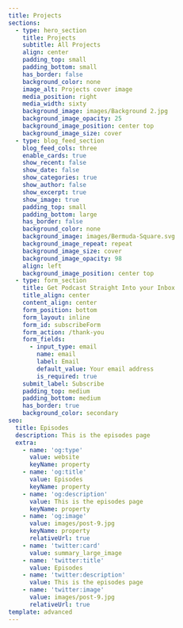 ```yaml
---
title: Projects
sections:
  - type: hero_section
    title: Projects
    subtitle: All Projects
    align: center
    padding_top: small
    padding_bottom: small
    has_border: false
    background_color: none
    image_alt: Projects cover image
    media_position: right
    media_width: sixty
    background_image: images/Background 2.jpg
    background_image_opacity: 25
    background_image_position: center top
    background_image_size: cover
  - type: blog_feed_section
    blog_feed_cols: three
    enable_cards: true
    show_recent: false
    show_date: false
    show_categories: true
    show_author: false
    show_excerpt: true
    show_image: true
    padding_top: small
    padding_bottom: large
    has_border: false
    background_color: none
    background_image: images/Bermuda-Square.svg
    background_image_repeat: repeat
    background_image_size: cover
    background_image_opacity: 98
    align: left
    background_image_position: center top
  - type: form_section
    title: Get Podcast Straight Into your Inbox
    title_align: center
    content_align: center
    form_position: bottom
    form_layout: inline
    form_id: subscribeForm
    form_action: /thank-you
    form_fields:
      - input_type: email
        name: email
        label: Email
        default_value: Your email address
        is_required: true
    submit_label: Subscribe
    padding_top: medium
    padding_bottom: medium
    has_border: true
    background_color: secondary
seo:
  title: Episodes
  description: This is the episodes page
  extra:
    - name: 'og:type'
      value: website
      keyName: property
    - name: 'og:title'
      value: Episodes
      keyName: property
    - name: 'og:description'
      value: This is the episodes page
      keyName: property
    - name: 'og:image'
      value: images/post-9.jpg
      keyName: property
      relativeUrl: true
    - name: 'twitter:card'
      value: summary_large_image
    - name: 'twitter:title'
      value: Episodes
    - name: 'twitter:description'
      value: This is the episodes page
    - name: 'twitter:image'
      value: images/post-9.jpg
      relativeUrl: true
template: advanced
---
```

